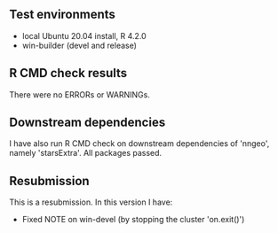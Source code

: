 ## Test environments

* local Ubuntu 20.04 install, R 4.2.0
* win-builder (devel and release)

## R CMD check results

There were no ERRORs or WARNINGs.

## Downstream dependencies

I have also run R CMD check on downstream dependencies of 'nngeo', namely 'starsExtra'. All packages passed. 

## Resubmission

This is a resubmission. In this version I have:

* Fixed NOTE on win-devel (by stopping the cluster 'on.exit()')